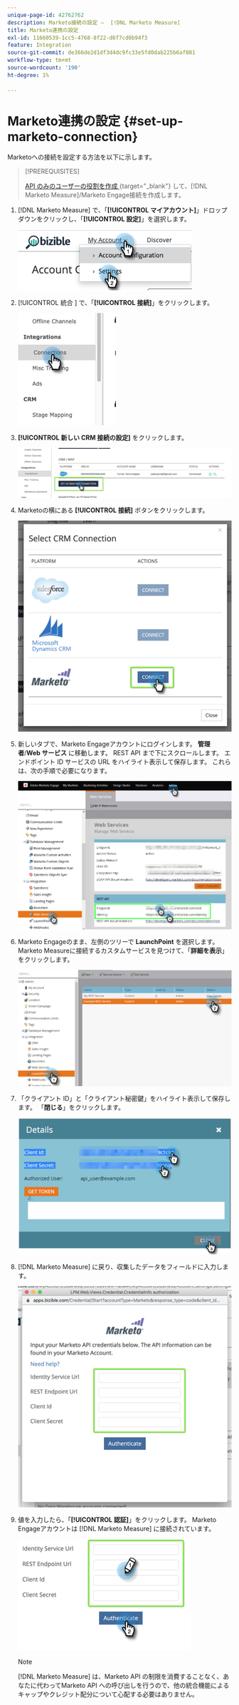 ```yaml
---
unique-page-id: 42762762
description: Marketo接続の設定 –  [!DNL Marketo Measure]
title: Marketo連携の設定
exl-id: 11660539-1cc5-4768-8f22-d6f7cd0b94f3
feature: Integration
source-git-commit: de366de2d1df3d4dc9fc33e5fd0dab225b6af081
workflow-type: tm+mt
source-wordcount: '190'
ht-degree: 1%

---
```


# Marketo連携の設定 {#set-up-marketo-connection}

Marketoへの接続を設定する方法を以下に示します。

>[!PREREQUISITES]
>
>[API のみのユーザーの役割を作成 ](https://experienceleague.adobe.com/docs/marketo/using/product-docs/administration/users-and-roles/create-an-api-only-user.html?lang=ja){target="_blank"} して、[!DNL Marketo Measure]/Marketo Engage接続を作成します。

1. [!DNL Marketo Measure] で、「**[!UICONTROL マイアカウント]**」ドロップダウンをクリックし、「**[!UICONTROL 設定]**」を選択します。

   ![](assets/set-up-marketo-connection-1.png)

1. [!UICONTROL  統合 ] で、「**[!UICONTROL 接続]**」をクリックします。

   ![](assets/set-up-marketo-connection-2.png)

1. **[!UICONTROL 新しい CRM 接続の設定]** をクリックします。

   ![](assets/set-up-marketo-connection-3.png)

1. Marketoの横にある **[!UICONTROL 接続]** ボタンをクリックします。

   ![](assets/set-up-marketo-connection-4.png)

1. 新しいタブで、Marketo Engageアカウントにログインします。 **管理者**/**Web サービス** に移動します。 REST API まで下にスクロールします。 エンドポイント ID サービスの URL をハイライト表示して保存します。 これらは、次の手順で必要になります。

   ![](assets/set-up-marketo-connection-5.png)

1. Marketo Engageのまま、左側のツリーで **LaunchPoint** を選択します。 Marketo Measureに接続するカスタムサービスを見つけて、「**詳細を表示**」をクリックします。

   ![](assets/set-up-marketo-connection-6.png)

1. 「クライアント ID」と「クライアント秘密鍵」をハイライト表示して保存します。 「**閉じる**」をクリックします。

   ![](assets/set-up-marketo-connection-7.png)

1. [!DNL Marketo Measure] に戻り、収集したデータをフィールドに入力します。

   ![](assets/set-up-marketo-connection-8.png)

1. 値を入力したら、「**[!UICONTROL 認証]**」をクリックします。 Marketo Engageアカウントは [!DNL Marketo Measure] に接続されています。

   ![](assets/set-up-marketo-connection-9.png)

   >[!NOTE]
   >
   >[!DNL Marketo Measure] は、Marketo API の制限を消費することなく、あなたに代わってMarketo API への呼び出しを行うので、他の統合機能によるキャップやクレジット配分について心配する必要はありません。
